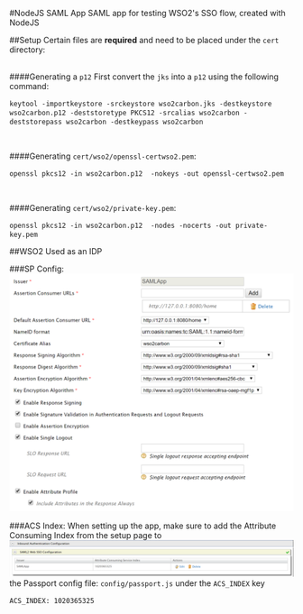 #NodeJS SAML App
SAML app for testing WSO2's SSO flow, created with NodeJS

##Setup
Certain files are <b>required</b> and need to be placed under the ```cert``` directory:
<br />
<br />

####Generating a ```p12```
First convert the ```jks``` into a ```p12``` using the following command:
```
keytool -importkeystore -srckeystore wso2carbon.jks -destkeystore wso2carbon.p12 -deststoretype PKCS12 -srcalias wso2carbon -deststorepass wso2carbon -destkeypass wso2carbon
```

<br />

####Generating ```cert/wso2/openssl-certwso2.pem```:
```
openssl pkcs12 -in wso2carbon.p12  -nokeys -out openssl-certwso2.pem
``` 

<br />

####Generating ```cert/wso2/private-key.pem```:
```
openssl pkcs12 -in wso2carbon.p12  -nodes -nocerts -out private-key.pem
```

##WSO2
Used as an IDP

###SP Config:
![WSO2 SP Config](images/wso2_sp_config.png "wso2_sp_config")

###ACS Index:
When setting up the app, make sure to add the Attribute Consuming Index from the setup page to
![ACS Index](images/acs_index.png "acs_index")
the Passport config file: ```config/passport.js``` under the ```ACS_INDEX``` key
```
ACS_INDEX: 1020365325
```